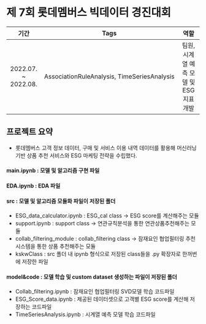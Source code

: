 # 제 7회 롯데멤버스 빅데이터 경진대회

|기간|Tags|역할|
|:---:|:---:|:---:|
|2022.07. ~ 2022.08.| AssociationRuleAnalysis, TimeSeriesAnalysis |팀원, 시계열 예측 모델 및 ESG 지표 개발|

## 프로젝트 요약
- 롯데멤버스 고객 정보 데이터, 구매 및 서비스 이용 내역 데이터를 활용해 머신러닝 기반 상품 추천 서비스와 ESG 마케팅 전략을 수립했다.   


#### main.ipynb : 모델 및 알고리즘 구현 파일

#### EDA.ipynb : EDA 파일

#### src : 모델 및 알고리즘 모듈화 파일이 저장된 폴더
  - ESG_data_calculator.ipynb : ESG_cal class -> ESG score를 계산해주는 모듈
  - support.ipynb : support class -> 연관규칙분석을 통한 연관상품추천해주는 모듈
  - collab_filtering_module : collab_filtering class -> 잠재요인 협업필터링 추천시스템을 통한 상품 추천해주는 모듈
  - kskwClass : src 폴더 내 ipynb 형식으로 저장된 class들을 .py 확장자로 한꺼번에 저장한 파일
    
#### model&code : 모델 학습 및 custom dataset 생성하는 파일이 저장된 폴더
  - Collab_filtering.ipynb : 잠재요인 협업필터링 SVD모델 학습 코드파일
  - ESG_Score_data.ipynb : 제공된 데이터셋으로 고객별 ESG score를 계산해 저장하는 코드파일
  - TimeSeriesAnalysis.ipynb : 시계열 예측 모델 학습 코드파일
